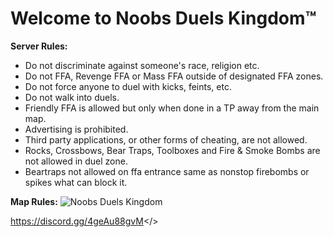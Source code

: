 # Welcome to Noobs Duels Kingdom™


**Server Rules:**
* Do not discriminate against someone's race, religion etc.
* Do not FFA, Revenge FFA or Mass FFA outside of designated FFA zones.
* Do not force anyone to duel with kicks, feints, etc.
* Do not walk into duels.
* Friendly FFA is allowed but only when done in a TP away from the main map.
* Advertising is prohibited.
* Third party applications, or other forms of cheating, are not allowed.
* Rocks, Crossbows, Bear Traps, Toolboxes and Fire & Smoke Bombs are not allowed in duel zone.
* Beartraps not allowed on ffa entrance same as nonstop firebombs or spikes what can block it.

**Map Rules:**
![Noobs Duels Kingdom](https://media.discordapp.net/attachments/1362379344072146944/1370967250479091832/NoobDuels.jpg)

<a id="Click Here to Join Noobs Duels Kingdom™ Discord Server">https://discord.gg/4geAu88gvM</>
